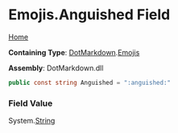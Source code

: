 # Emojis\.Anguished Field

[Home](../../../README.md)

**Containing Type**: [DotMarkdown](../../README.md)\.[Emojis](../README.md)

**Assembly**: DotMarkdown\.dll

```csharp
public const string Anguished = ":anguished:"
```

### Field Value

System\.[String](https://docs.microsoft.com/en-us/dotnet/api/system.string)